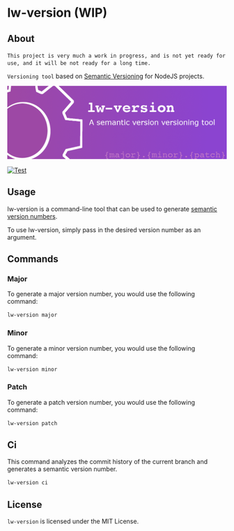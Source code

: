 # lw-version (WIP)

## About
`This project is very much a work in progress, and is not yet ready for use, and it will be not ready for a long time.`

`Versioning tool` based on [Semantic Versioning](https://semver.org) for NodeJS projects.

<img src="images/banner.webp" width="1200"  alt="Logo">

[![Test](https://github.com/kettei-sproutty/lw-version/actions/workflows/test.yml/badge.svg)](https://github.com/kettei-sproutty/lw-version/actions/workflows/test.yml)

## Usage

lw-version is a command-line tool that can be used to generate [semantic version numbers](https://semver.org/#summary).

To use lw-version, simply pass in the desired version number as an argument.

## Commands

### Major
To generate a major version number, you would use the following command:

```bash
lw-version major
```

### Minor
To generate a minor version number, you would use the following command:

```bash
lw-version minor
```

### Patch
To generate a patch version number, you would use the following command:

```bash
lw-version patch
```

## Ci
This command analyzes the commit history of the current branch and generates a semantic version number.

```bash
lw-version ci
```

## License

`lw-version` is licensed under the MIT License.
